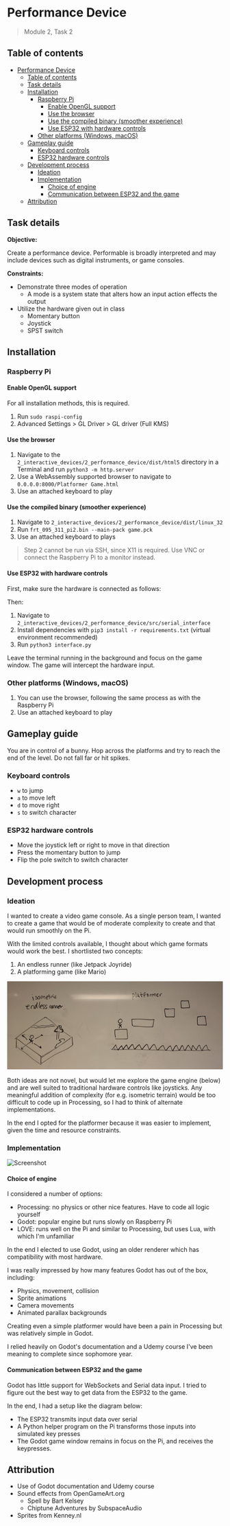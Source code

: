 # Performance Device

> Module 2, Task 2

## Table of contents

- [Performance Device](#performance-device)
  - [Table of contents](#table-of-contents)
  - [Task details](#task-details)
  - [Installation](#installation)
    - [Raspberry Pi](#raspberry-pi)
      - [Enable OpenGL support](#enable-opengl-support)
      - [Use the browser](#use-the-browser)
      - [Use the compiled binary (smoother experience)](#use-the-compiled-binary-smoother-experience)
      - [Use ESP32 with hardware controls](#use-esp32-with-hardware-controls)
    - [Other platforms (Windows, macOS)](#other-platforms-windows-macos)
  - [Gameplay guide](#gameplay-guide)
    - [Keyboard controls](#keyboard-controls)
    - [ESP32 hardware controls](#esp32-hardware-controls)
  - [Development process](#development-process)
    - [Ideation](#ideation)
    - [Implementation](#implementation)
      - [Choice of engine](#choice-of-engine)
      - [Communication between ESP32 and the game](#communication-between-esp32-and-the-game)
  - [Attribution](#attribution)

## Task details

**Objective:**

Create a performance device. Performable is broadly interpreted and may include devices such as digital instruments, or game consoles.

**Constraints:**

- Demonstrate three modes of operation
  - A mode is a system state that alters how an input action effects the output
- Utilize the hardware given out in class
  - Momentary button
  - Joystick
  - SPST switch

## Installation

### Raspberry Pi

#### Enable OpenGL support

For all installation methods, this is required.

1. Run `sudo raspi-config`
2. Advanced Settings > GL Driver > GL driver (Full KMS)

#### Use the browser

1. Navigate to the `2_interactive_devices/2_performance_device/dist/html5` directory in a Terminal and run `python3 -m http.server`
2. Use a WebAssembly supported browser to navigate to `0.0.0.0:8000/Platformer Game.html`
3. Use an attached keyboard to play

#### Use the compiled binary (smoother experience)

1. Navigate to `2_interactive_devices/2_performance_device/dist/linux_32`
2. Run `frt_095_311_pi2.bin --main-pack game.pck`
3. Use an attached keyboard to plays

> Step 2 cannot be run via SSH, since X11 is required. Use VNC or connect the Raspberry Pi to a monitor instead.

#### Use ESP32 with hardware controls

First, make sure the hardware is connected as follows:

Then:

1. Navigate to `2_interactive_devices/2_performance_device/src/serial_interface`
2. Install dependencies with `pip3 install -r requirements.txt` (virtual environment recommended)
3. Run `python3 interface.py`  

Leave the terminal running in the background and focus on the game window. The game will intercept the hardware input.

### Other platforms (Windows, macOS)

1. You can use the browser, following the same process as with the Raspberry Pi
2. Use an attached keyboard to play

## Gameplay guide

You are in control of a bunny. Hop across the platforms and try to reach the end of the level. Do not fall far or hit spikes.

### Keyboard controls

- `w` to jump
- `a` to move left
- `d` to move right
- `s` to switch character

### ESP32 hardware controls

- Move the joystick left or right to move in that direction
- Press the momentary button to jump
- Flip the pole switch to switch character

## Development process

### Ideation

I wanted to create a video game console. As a single person team, I wanted to create a game that would be of moderate complexity to create and that would run smoothly on the Pi.

With the limited controls available, I thought about which game formats would work the best. I shortlisted two concepts:

1. An endless runner (like Jetpack Joyride)
2. A platforming game (like Mario)

![Ideation](./docs/ideation.jpg)

Both ideas are not novel, but would let me explore the game engine (below) and are well suited to traditional hardware controls like joysticks. Any meaningful addition of complexity (for e.g. isometric terrain) would be too difficult to code up in Processing, so I had to think of alternate implementations.

In the end I opted for the platformer because it was easier to implement, given the time and resource constraints.

### Implementation

![Screenshot](./docs/screen.jpg)

#### Choice of engine

I considered a number of options:

- Processing: no physics or other nice features. Have to code all logic yourself
- Godot: popular engine but runs slowly on Raspberry Pi
- LOVE: runs well on the Pi and similar to Processing, but uses Lua, with which I'm unfamiliar

In the end I elected to use Godot, using an older renderer which has compatibility with most hardware.

I was really impressed by how many features Godot has out of the box, including:

- Physics, movement, collision
- Sprite animations
- Camera movements
- Animated parallax backgrounds

Creating even a simple platformer would have been a pain in Processing but was relatively simple in Godot.

I relied heavily on Godot's documentation and a Udemy course I've been meaning to complete since sophomore year.

#### Communication between ESP32 and the game

Godot has little support for WebSockets and Serial data input. I tried to figure out the best way to get data from the ESP32 to the game.

In the end, I had a setup like the diagram below:

- The ESP32 transmits input data over serial
- A Python helper program on the Pi transforms those inputs into simulated key presses
- The Godot game window remains in focus on the Pi, and receives the keypresses.

## Attribution

- Use of Godot documentation and Udemy course
- Sound effects from OpenGameArt.org
  - Spell by Bart Kelsey
  - Chiptune Adventures by SubspaceAudio
- Sprites from Kenney.nl

